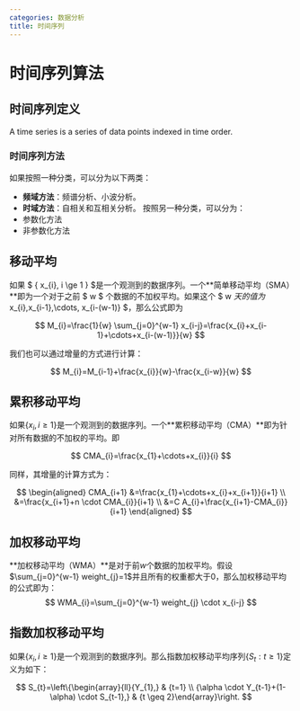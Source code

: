 ```yaml
---
categories: 数据分析
title: 时间序列
---
```

# 时间序列算法

## 时间序列定义
A time series is a series of data points indexed in time order.

### 时间序列方法
如果按照一种分类，可以分为以下两类：
- **频域方法**：频谱分析、小波分析。
- **时域方法**：自相关和互相关分析。
按照另一种分类，可以分为：
- 参数化方法
- 非参数化方法

## 移动平均
如果 $  \{  x_{i}, i \ge 1  \} $是一个观测到的数据序列。一个**简单移动平均（SMA）**即为一个对于之前 $ w $ 个数据的不加权平均。如果这个 $ w $天的值为$ x_{i},x_{i-1},\cdots, x_{i-(w-1)} $，那么公式即为

$$
M_{i}=\frac{1}{w} \sum_{j=0}^{w-1} x_{i-j}=\frac{x_{i}+x_{i-1}+\cdots+x_{i-(w-1)}}{w}
$$

我们也可以通过增量的方式进行计算：

$$
M_{i}=M_{i-1}+\frac{x_{i}}{w}-\frac{x_{i-w}}{w}
$$

## 累积移动平均
如果$\left\{x_{i},i\ge1\right\}$是一个观测到的数据序列。一个**累积移动平均（CMA）**即为针对所有数据的不加权的平均。即

$$
CMA_{i}=\frac{x_{1}+\cdots+x_{i}}{i}
$$

同样，其增量的计算方式为：

$$
\begin{aligned} CMA_{i+1} &=\frac{x_{1}+\cdots+x_{i}+x_{i+1}}{i+1} \\ &=\frac{x_{i+1}+n \cdot CMA_{i}}{i+1} \\ &=C A_{i}+\frac{x_{i+1}-CMA_{i}}{i+1} \end{aligned}
$$

## 加权移动平均

**加权移动平均（WMA）**是对于前$w$个数据的加权平均。假设$\sum_{j=0}^{w-1} weight_{j}=1$并且所有的权重都大于0，那么加权移动平均的公式即为：
$$
WMA_{i}=\sum_{j=0}^{w-1}  weight_{j} \cdot x_{i-j}
$$

## 指数加权移动平均

如果$\left\{x_{i},i\ge1\right\}$是一个观测到的数据序列。那么指数加权移动平均序列$\left\{S_{t} : t \geq 1\right\}$定义为如下：

$$
S_{t}=\left\{\begin{array}{ll}{Y_{1},} & {t=1} \\ {\alpha \cdot Y_{t-1}+(1-\alpha) \cdot S_{t-1},} & {t \geq 2}\end{array}\right.
$$
